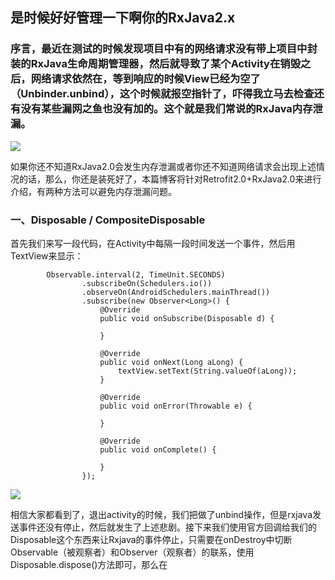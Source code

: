 ## 是时候好好管理一下啊你的RxJava2.x

### 序言，最近在测试的时候发现项目中有的网络请求没有带上项目中封装的RxJava生命周期管理器，然后就导致了某个Activity在销毁之后，网络请求依然在，等到响应的时候View已经为空了（Unbinder.unbind），这个时候就报空指针了，吓得我立马去检查还有没有某些漏网之鱼也没有加的。这个就是我们常说的RxJava内存泄漏。

![](http://ooaap25kv.bkt.clouddn.com/18-6-22/24237331.jpg)

如果你还不知道RxJava2.0会发生内存泄漏或者你还不知道网络请求会出现上述情况的话，那么，你还是装死好了，本篇博客将针对Retrofit2.0+RxJava2.0来进行介绍，有两种方法可以避免内存泄漏问题。

### 一、Disposable / CompositeDisposable

首先我们来写一段代码，在Activity中每隔一段时间发送一个事件，然后用TextView来显示：

```
        Observable.interval(2, TimeUnit.SECONDS)
                .subscribeOn(Schedulers.io())
                .observeOn(AndroidSchedulers.mainThread())
                .subscribe(new Observer<Long>() {
                    @Override
                    public void onSubscribe(Disposable d) {

                    }

                    @Override
                    public void onNext(Long aLong) {
                        textView.setText(String.valueOf(aLong));
                    }

                    @Override
                    public void onError(Throwable e) {

                    }

                    @Override
                    public void onComplete() {

                    }
                });
```

![](http://ooaap25kv.bkt.clouddn.com/18-6-22/78624525.jpg)

相信大家都看到了，退出activity的时候，我们把做了unbind操作，但是rxjava发送事件还没有停止，然后就发生了上述悲剧。接下来我们使用官方回调给我们的Disposable这个东西来让Rxjava的事件停止，只需要在onDestroy中切断Observable（被观察者）和Observer（观察者）的联系，使用Disposable.dispose()方法即可，那么在